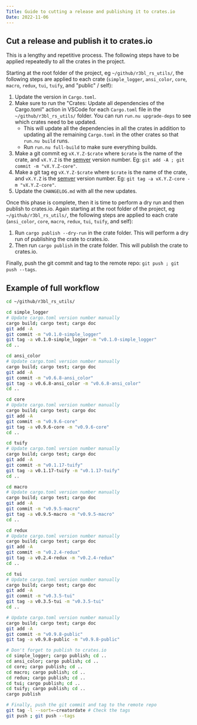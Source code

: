 ```yaml
---
Title: Guide to cutting a release and publishing it to crates.io
Date: 2022-11-06
---
```


## Cut a release and publish it to crates.io

This is a lengthy and repetitive process. The following steps have to be applied repeatedly to all
the crates in the project.

Starting at the root folder of the project, eg `~/github/r3bl_rs_utils/`, the following steps are
applied to each crate (`simple_logger`, `ansi_color`, `core`, `macro`, `redux`, `tui`, `tuify`, and
"public" / self):

1. Update the version in `Cargo.toml`.
2. Make sure to run the "Crates: Update all dependencies of the Cargo.toml" action in VSCode for
   each `Cargo.toml` file in the `~/github/r3bl_rs_utils/` folder. You can run `run.nu upgrade-deps`
   to see which crates need to be updated.
   - This will update all the dependencies in all the crates in addition to updating all the
     remaining `Cargo.toml` in the other crates so that `run.nu build` runs.
   - Run `run.nu full-build` to make sure everything builds.
3. Make a git commit eg `vX.Y.Z-$crate` where `$crate` is the name of the crate, and `vX.Y.Z` is the
   [semver](https://semver.org/) version number. Eg: `git add -A ; git commit -m "vX.Y.Z-core"`.
4. Make a git tag eg `vX.Y.Z-$crate` where `$crate` is the name of the crate, and `vX.Y.Z` is the
   [semver](https://semver.org/) version number. Eg: `git tag -a vX.Y.Z-core -m "vX.Y.Z-core"`.
5. Update the `CHANGELOG.md` with all the new updates.

Once this phase is complete, then it is time to perform a dry run and then publish to crates.io.
Again starting at the root folder of the project, eg `~/github/r3bl_rs_utils/`, the following steps
are applied to each crate (`ansi_color`, `core`, `macro`, `redux`, `tui`, `tuify`, and self):

1. Run `cargo publish --dry-run` in the crate folder. This will perform a dry run of publishing the
   crate to crates.io.
2. Then run `cargo publish` in the crate folder. This will publish the crate to crates.io.

Finally, push the git commit and tag to the remote repo: `git push ; git push --tags`.

## Example of full workflow

```sh
cd ~/github/r3bl_rs_utils/

cd simple_logger
# Update cargo.toml version number manually
cargo build; cargo test; cargo doc
git add -A
git commit -m "v0.1.0-simple_logger"
git tag -a v0.1.0-simple_logger -m "v0.1.0-simple_logger"
cd ..

cd ansi_color
# Update cargo.toml version number manually
cargo build; cargo test; cargo doc
git add -A
git commit -m "v0.6.8-ansi_color"
git tag -a v0.6.8-ansi_color -m "v0.6.8-ansi_color"
cd ..

cd core
# Update cargo.toml version number manually
cargo build; cargo test; cargo doc
git add -A
git commit -m "v0.9.6-core"
git tag -a v0.9.6-core -m "v0.9.6-core"
cd ..

cd tuify
# Update cargo.toml version number manually
cargo build; cargo test; cargo doc
git add -A
git commit -m "v0.1.17-tuify"
git tag -a v0.1.17-tuify -m "v0.1.17-tuify"
cd ..

cd macro
# Update cargo.toml version number manually
cargo build; cargo test; cargo doc
git add -A
git commit -m "v0.9.5-macro"
git tag -a v0.9.5-macro -m "v0.9.5-macro"
cd ..

cd redux
# Update cargo.toml version number manually
cargo build; cargo test; cargo doc
git add -A
git commit -m "v0.2.4-redux"
git tag -a v0.2.4-redux -m "v0.2.4-redux"
cd ..

cd tui
# Update cargo.toml version number manually
cargo build; cargo test; cargo doc
git add -A
git commit -m "v0.3.5-tui"
git tag -a v0.3.5-tui -m "v0.3.5-tui"
cd ..

# Update cargo.toml version number manually
cargo build; cargo test; cargo doc
git add -A
git commit -m "v0.9.8-public"
git tag -a v0.9.8-public -m "v0.9.8-public"

# Don't forget to publish to crates.io
cd simple_logger; cargo publish; cd ..
cd ansi_color; cargo publish; cd ..
cd core; cargo publish; cd ..
cd macro; cargo publish; cd ..
cd redux; cargo publish; cd ..
cd tui; cargo publish; cd ..
cd tuify; cargo publish; cd ..
cargo publish

# Finally, push the git commit and tag to the remote repo
git tag -l --sort=-creatordate # Check the tags
git push ; git push --tags
```
